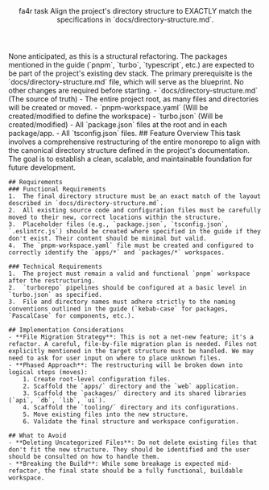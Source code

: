 <Climb>
  <header>
    <id>fa4r</id>
    <type>task</type>
    <description>Align the project's directory structure to EXACTLY match the specifications in `docs/directory-structure.md`.</description>
  </header>
  <newDependencies>None anticipated, as this is a structural refactoring. The packages mentioned in the guide (`pnpm`, `turbo`, `typescript`, etc.) are expected to be part of the project's existing dev stack.</newDependencies>
  <prerequisiteChanges>The primary prerequisite is the `docs/directory-structure.md` file, which will serve as the blueprint. No other changes are required before starting.</prerequisiteChanges>
  <relevantFiles>
    - `docs/directory-structure.md` (The source of truth)
    - The entire project root, as many files and directories will be created or moved.
    - `pnpm-workspace.yaml` (Will be created/modified to define the workspace)
    - `turbo.json` (Will be created/modified)
    - All `package.json` files at the root and in each package/app.
    - All `tsconfig.json` files.
  </relevantFiles>
  <everythingElse>
    ## Feature Overview
    This task involves a comprehensive restructuring of the entire monorepo to align with the canonical directory structure defined in the project's documentation. The goal is to establish a clean, scalable, and maintainable foundation for future development.

    ## Requirements
    ### Functional Requirements
    1.  The final directory structure must be an exact match of the layout described in `docs/directory-structure.md`.
    2.  All existing source code and configuration files must be carefully moved to their new, correct locations within the structure.
    3.  Placeholder files (e.g., `package.json`, `tsconfig.json`, `.eslintrc.js`) should be created where specified in the guide if they don't exist. Their content should be minimal but valid.
    4.  The `pnpm-workspace.yaml` file must be created and configured to correctly identify the `apps/*` and `packages/*` workspaces.

    ### Technical Requirements
    1.  The project must remain a valid and functional `pnpm` workspace after the restructuring.
    2.  `turborepo` pipelines should be configured at a basic level in `turbo.json` as specified.
    3.  File and directory names must adhere strictly to the naming conventions outlined in the guide (`kebab-case` for packages, `PascalCase` for components, etc.).

    ## Implementation Considerations
    - **File Migration Strategy**: This is not a net-new feature; it's a refactor. A careful, file-by-file migration plan is needed. Files not explicitly mentioned in the target structure must be handled. We may need to ask for user input on where to place unknown files.
    - **Phased Approach**: The restructuring will be broken down into logical steps (moves):
        1. Create root-level configuration files.
        2. Scaffold the `apps/` directory and the `web` application.
        3. Scaffold the `packages/` directory and its shared libraries (`api`, `db`, `lib`, `ui`).
        4. Scaffold the `tooling/` directory and its configurations.
        5. Move existing files into the new structure.
        6. Validate the final structure and workspace configuration.

    ## What to Avoid
    - **Deleting Uncategorized Files**: Do not delete existing files that don't fit the new structure. They should be identified and the user should be consulted on how to handle them.
    - **Breaking the Build**: While some breakage is expected mid-refactor, the final state should be a fully functional, buildable workspace.
  </everythingElse>
</Climb> 